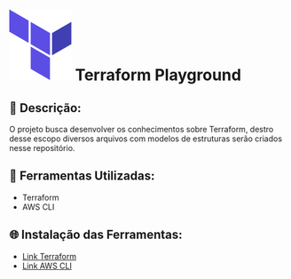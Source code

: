# ![Alt text](/src/icons/terraform-icon.png?raw=true "Terraform") Terraform Playground

## 📝 Descrição:
O projeto busca desenvolver os conhecimentos sobre Terraform, destro desse escopo diversos arquivos com modelos de estruturas serão criados nesse repositório.

## 🔧 Ferramentas Utilizadas:
* Terraform
* AWS CLI

## 🌐 Instalação das Ferramentas:
* [Link Terraform](https://developer.hashicorp.com/terraform/downloads)
* [Link AWS CLI](https://aws.amazon.com/pt/cli/)

